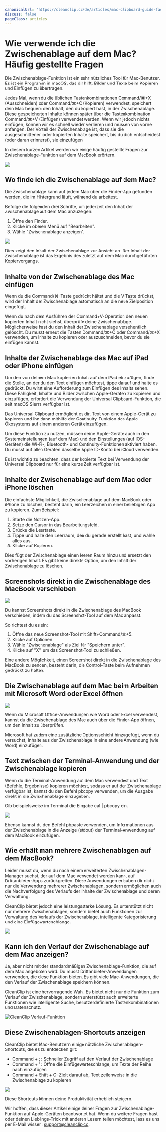 ```yaml
---
canonicalUrl: 'https://cleanclip.cc/de/articles/mac-clipboard-guide-faq-tips-tricks'
discuss: false
pageClass: articles
---
```


# Wie verwende ich die Zwischenablage auf dem Mac? Häufig gestellte Fragen

Die Zwischenablage-Funktion ist ein sehr nützliches Tool für Mac-Benutzer. Es ist ein Programm in macOS, das dir hilft, Bilder und Texte beim Kopieren und Einfügen zu übertragen.

Jedes Mal, wenn du die üblichen Tastenkombinationen Command/⌘+X (Ausschneiden) oder Command/⌘+C (Kopieren) verwendest, speichert dein Mac bequem den Inhalt, den du kopiert hast, in der Zwischenablage. Diese gespeicherten Inhalte können später über die Tastenkombination Command/⌘+V (Einfügen) verwendet werden. Wenn wir jedoch nichts einfügen, können wir es schnell wieder verlieren und müssen von vorne anfangen. Der Vorteil der Zwischenablage ist, dass sie die ausgeschnittenen oder kopierten Inhalte speichert, bis du dich entscheidest (oder daran erinnerst), sie einzufügen.

In diesem kurzen Artikel werden wir einige häufig gestellte Fragen zur Zwischenablage-Funktion auf dem MacBook erörtern.

![](/images/mac_clipboard_cover1.png)

## Wo finde ich die Zwischenablage auf dem Mac?

Die Zwischenablage kann auf jedem Mac über die Finder-App gefunden werden, die im Hintergrund läuft, während du arbeitest.

Befolge die folgenden drei Schritte, um jederzeit den Inhalt der Zwischenablage auf dem Mac anzuzeigen:

1. Öffne den Finder.
2. Klicke im oberen Menü auf "Bearbeiten".
3. Wähle "Zwischenablage anzeigen".

![](/images/blogs/view_macos_clipboard_step1.png)

Dies zeigt den Inhalt der Zwischenablage zur Ansicht an. Der Inhalt der Zwischenablage ist das Ergebnis des zuletzt auf dem Mac durchgeführten Kopiervorgangs.

## Inhalte von der Zwischenablage des Mac einfügen

Wenn du die Command/⌘-Taste gedrückt hältst und die V-Taste drückst, wird der Inhalt der Zwischenablage automatisch an die neue Zielposition eingefügt.

Wenn du nach dem Ausführen der Command+V-Operation den neuen kopierten Inhalt nicht siehst, überprüfe deine Zwischenablage. Möglicherweise hast du den Inhalt der Zwischenablage versehentlich gelöscht. Du musst erneut die Tasten Command/⌘+C oder Command/⌘+X verwenden, um Inhalte zu kopieren oder auszuschneiden, bevor du sie einfügen kannst.

## Inhalte der Zwischenablage des Mac auf iPad oder iPhone einfügen

Um den von deinem Mac kopierten Inhalt auf dem iPad einzufügen, finde die Stelle, an der du den Text einfügen möchtest, tippe darauf und halte es gedrückt. Du wirst eine Aufforderung zum Einfügen des Inhalts sehen. Diese Fähigkeit, Inhalte und Bilder zwischen Apple-Geräten zu kopieren und einzufügen, erfordert die Verwendung der Universal Clipboard-Funktion, die seit macOS Sierra verfügbar ist.

Das Universal Clipboard ermöglicht es dir, Text von einem Apple-Gerät zu kopieren und ihn dann mithilfe der Continuity-Funktion des Apple-Ökosystems auf einem anderen Gerät einzufügen.

Um diese Funktion zu nutzen, müssen deine Apple-Geräte auch in den Systemeinstellungen (auf dem Mac) und den Einstellungen (auf iOS-Geräten) die Wi-Fi-, Bluetooth- und Continuity-Funktionen aktiviert haben. Du musst auf allen Geräten dasselbe Apple ID-Konto bei iCloud verwenden.

Es ist wichtig zu beachten, dass der kopierte Text bei Verwendung der Universal Clipboard nur für eine kurze Zeit verfügbar ist.

## Inhalte der Zwischenablage auf dem Mac oder iPhone löschen

Die einfachste Möglichkeit, die Zwischenablage auf dem MacBook oder iPhone zu löschen, besteht darin, ein Leerzeichen in einer beliebigen App zu kopieren. Zum Beispiel:

1. Starte die Notizen-App.
2. Setze den Cursor in das Bearbeitungsfeld.
3. Drücke die Leertaste.
4. Tippe und halte den Leerraum, den du gerade erstellt hast, und wähle alles aus.
5. Klicke auf Kopieren.

Dies fügt der Zwischenablage einen leeren Raum hinzu und ersetzt den vorherigen Inhalt. Es gibt keine direkte Option, um den Inhalt der Zwischenablage zu löschen.

## Screenshots direkt in die Zwischenablage des MacBook verschieben

![](/images/move_screenshots_to_clipboard.png)

Du kannst Screenshots direkt in die Zwischenablage des MacBook verschieben, indem du das Screenshot-Tool auf dem Mac anpasst.

So richtest du es ein:

1. Öffne das neue Screenshot-Tool mit Shift+Command/⌘+5.
2. Klicke auf Optionen.
3. Wähle "Zwischenablage" als Ziel für "Speichern unter".
4. Klicke auf "X", um das Screenshot-Tool zu schließen.

Eine andere Möglichkeit, einen Screenshot direkt in die Zwischenablage des MacBook zu senden, besteht darin, die Control-Taste beim Aufnehmen gedrückt zu halten.

## Die Zwischenablage auf dem Mac beim Arbeiten mit Microsoft Word oder Excel öffnen

![](/images/open_clipboard_when_using_word_excel.png)

Wenn du Microsoft Office-Anwendungen wie Word oder Excel verwendest, kannst du die Zwischenablage des Mac auch über die Finder-App öffnen, um den Inhalt zu überprüfen.

Microsoft hat zudem eine zusätzliche Optionsschicht hinzugefügt, wenn du versuchst, Inhalte aus der Zwischenablage in eine andere Anwendung (wie Word) einzufügen.

## Text zwischen der Terminal-Anwendung und der Zwischenablage kopieren

Wenn du die Terminal-Anwendung auf dem Mac verwendest und Text (Befehle, Ergebnisse) kopieren möchtest, sodass er auf der Zwischenablage verfügbar ist, kannst du den Befehl pbcopy verwenden, um die Ausgabe direkt in die Zwischenablage einzugeben.

Gib beispielsweise im Terminal die Eingabe cal | pbcopy ein.

![](/images/pbcopy_in_terminal.png)

Ebenso kannst du den Befehl pbpaste verwenden, um Informationen aus der Zwischenablage in die Anzeige (stdout) der Terminal-Anwendung auf dem MacBook einzufügen.

## Wie erhält man mehrere Zwischenablagen auf dem MacBook?

Leider musst du, wenn du nach einem erweiterten Zwischenablagen-Manager suchst, der auf dem Mac verwendet werden kann, auf Drittanbieter-Apps zurückgreifen. Diese Anwendungen erlauben dir nicht nur die Verwendung mehrerer Zwischenablagen, sondern ermöglichen auch die Nachverfolgung des Verlaufs der Inhalte der Zwischenablage und deren Verwaltung.

CleanClip bietet jedoch eine leistungsstarke Lösung. Es unterstützt nicht nur mehrere Zwischenablagen, sondern bietet auch Funktionen zur Verwaltung des Verlaufs der Zwischenablage, intelligente Kategorisierung und eine Einfügewarteschlange.

![](/images/blogs/theme.png)

## Kann ich den Verlauf der Zwischenablage auf dem Mac anzeigen?

Ja, aber nicht mit der standardmäßigen Zwischenablage-Funktion, die auf dem Mac angeboten wird. Du musst Drittanbieter-Anwendungen verwenden, die diese Funktion bieten. Es gibt viele Mac-Anwendungen, die den Verlauf der Zwischenablage speichern können.

CleanClip ist eine hervorragende Wahl. Es bietet nicht nur die Funktion zum Verlauf der Zwischenablage, sondern unterstützt auch erweiterte Funktionen wie intelligente Suche, benutzerdefinierte Tastenkombinationen und Datenschutz.

![CleanClip Verlauf-Funktion](/images/mac_clipboard_manager_cleanclip_copied_lists.png)

## Diese Zwischenablagen-Shortcuts anzeigen

CleanClip bietet Mac-Benutzern einige nützliche Zwischenablagen-Shortcuts, die es zu entdecken gilt:

- Command + ; : Schneller Zugriff auf den Verlauf der Zwischenablage
- Command + ' : Öffne die Einfügewarteschlange, um Texte der Reihe nach einzufügen
- Command + Shift + C: Zielt darauf ab, Text zeilenweise in die Zwischenablage zu kopieren

![](/images/cleanclip_shortcuts_all_list.png)

Diese Shortcuts können deine Produktivität erheblich steigern.

Wir hoffen, dass dieser Artikel einige deiner Fragen zur Zwischenablage-Funktion auf Apple-Geräten beantwortet hat. Wenn du weitere Fragen hast oder deinen Lieblings-Trick mit anderen Lesern teilen möchtest, lass es uns per E-Mail wissen: support@cleanclip.cc.
